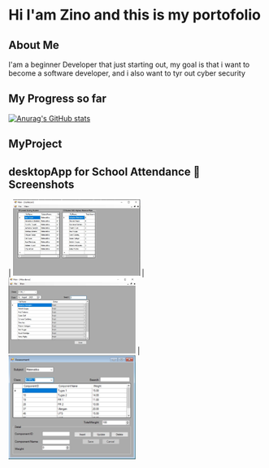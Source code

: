 # Hi I'am Zino and this is my portofolio


## About Me

I'am a beginner Developer that just starting out,
my goal is that i want to become a software developer,
and i also want to tyr out cyber security 

## My Progress so far 
[![Anurag's GitHub stats](https://github-readme-stats.vercel.app/api?username=ZinoGrind-Dev&theme=shades-of-purple)](https://github.com/anuraghazra/github-readme-stats)

## MyProject


## desktopApp for School Attendance  📸 Screenshots

|  <img src="https://github.com/ZinoGrind-Dev/ZinoGrind-Dev/blob/main/DesktopApp_dashboard.jpeg" width = "250"/> | <img src="https://github.com/ZinoGrind-Dev/ZinoGrind-Dev/blob/main/DesktopApp_Attendance.jpeg
" width ="250"/> | <img src ="https://github.com/ZinoGrind-Dev/ZinoGrind-Dev/blob/main/DesktopApp_Assesment.jpeg" width ="250"/>



<!--
**ZinoGrind-Dev/ZinoGrind-Dev** is a ✨ _special_ ✨ repository because its `README.md` (this file) appears on your GitHub profile.

Here are some ideas to get you started:

- 🔭 I’m currently working on ...
- 🌱 I’m currently learning ...
- 👯 I’m looking to collaborate on ...
- 🤔 I’m looking for help with ...
- 💬 Ask me about ...
- 📫 How to reach me: ...
- 😄 Pronouns: ...
- ⚡ Fun fact: ...
-->
